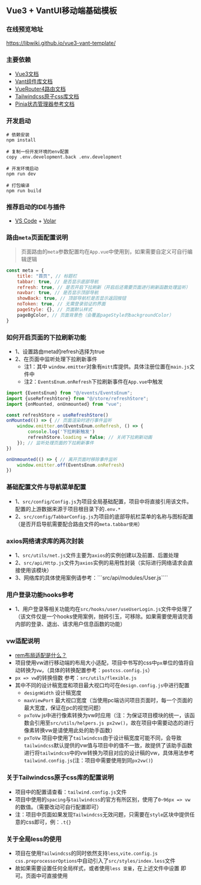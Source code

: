 ## Vue3 + VantUI移动端基础模板

### 在线预览地址

<a target="_blank" href="https://libwiki.github.io/vue3-vant-template/">https://libwiki.github.io/vue3-vant-template/ </a>

### 主要依赖

* [Vue3文档](https://v3.cn.vuejs.org/)
* [Vant组件库文档](https://vant-contrib.gitee.io/vant/)
* [VueRouter4路由文档](https://router.vuejs.org/zh/)
* [Tailwindcss原子css库文档](https://www.tailwindcss.cn/)
* [Pinia状态管理器参考文档](https://pinia.web3doc.top//)

### 开发启动

```shell
# 依赖安装
npm install

# 复制一份开发环境的env配置
copy .env.development.back .env.development

# 开发环境启动
npm run dev

# 打包编译
npm run build

```

### 推荐启动的IDE与插件

- [VS Code](https://code.visualstudio.com/) + [Volar](https://marketplace.visualstudio.com/items?itemName=Vue.volar)

### 路由```meta```页面配置说明

> 页面路由的```meta```参数配置均在```App.vue```中使用到，如果需要自定义可自行编辑逻辑

```js
const meta = {
    title: "首页", // 标题栏
    tabbar: true, // 是否显示底部导航
    refresh: true, // 是否开启下拉刷新（开启后还需要页面进行刷新函数处理监听）
    navbar: true, // 是否显示顶部导航
    showBack: true, // 顶部导航栏是否显示返回按钮
    noToken: true, // 无需登录验证的界面
    pageStyle: {}, // 页面默认样式
    pageBgColor, // 页面背景色（会覆盖pageStyle的backgroundColor）
}
```

### 如何开启页面的下拉刷新功能

* 1、设置路由meta的refresh选择为true
* 2、在页面中监听处理下拉刷新事件
    * 注1：其中 ```window.emitter```对象有```mitt```库提供。具体注册位置在```main.js```文件中
    * 注2：```EventsEnum.onRefresh```下拉刷新事件在```App.vue```中触发

```js
import {EventsEnum} from "@/events/EventsEnum";
import {useRefreshStore} from "@/store/refreshStore";
import {onMounted, onUnmounted} from "vue";

const refreshStore = useRefreshStore()
onMounted(() => { // 页面渲染时进行事件监听
    window.emitter.on(EventsEnum.onRefresh, () => {
        console.log('下拉刷新触发')
        refreshStore.loading = false; // 关闭下拉刷新动画
    }); // 监听处理页面的下拉刷新事件
})

onUnmounted(() => { // 离开页面时移除事件监听
    window.emitter.off(EventsEnum.onRefresh)
})
```

### 基础配置文件与导航菜单配置

* 1、```src/config/Config.js```为项目全局基础配置，项目中将直接引用该文件。配置的上游数据来源于项目根目录下的```.env.*```
* 2、```src/config/TabbarConfig.js```为项目的底部导航栏菜单的名称与图标配置（是否开启导航需要配合路由文件的```meta.tabbar使用```）

### axios网络请求库的两次封装

* 1、```src/utils/net.js```文件主要为```axios```的实例创建以及前置、后置处理
* 2、```src/api/Http.js```文件为```axios```实例的易用性封装（实际进行网络请求会直接使用该模块）
* 3、网络库的具体使用案例请参考：```src/api/modules/User.js````

### 用户登录功能hooks参考

* 1、用户登录等相关功能均在```src/hooks/user/useUserLogin.js```文件中处理了（该文件仅是一个hooks使用案例，抛砖引玉，可移除。如果需要使用请完善内部的登录、退出、请求用户信息函数的功能）


### vw适配说明
* [rem布局适配是什么？](https://www.jianshu.com/p/8feec432c01a)
* 项目使用vw进行移动端的布局大小适配，项目中书写的css中```px```单位的值将自动转换为```vw```，（具体的转换配置参考：```postcss.config.js```）
* ```px => vw```的转换倍数 参考：```src/utils/flexible.js```
* 其中不同的设计稿宽度和项目最大视口均可在```design.config.js```中进行配置
  * ```designWidth``` 设计稿宽度
  * ```maxViewPort``` 最大视口宽度（当使用pc端访问项目页面时，每一个页面的最大宽度，保证在pc的视觉问题）
  * ```pxToVw``` js中进行像素转换为vw时应用（注：为保证项目模块的统一，该函数会引用至```src/utils/helpers.js px2vw()```，故在项目中需要动态的进行像素转换vw是请使用此处的助手函数）
  * ```pxToVw``` 项目中使用了```tailwindcss```由于设计稿宽度可能不同，会导致```tailwindcss```默认提供的vw值与项目中的值不一致，故提供了该助手函数进行将```tailwindcss```中的vw转换为项目对应的设计稿的vw，具体用法参考```tailwind.config.js```(注：项目中需要使用到同```px2vw()```)

### 关于Tailwindcss原子css库的配置说明
* 项目中的配置请查看：```tailwind.config.js```文件
* 项目中使用的```spacing```与```tailwindcss```的官方有所区别，使用了```0~96px => vw```的数值。（需要改动可自行配置即可）
* 注：项目中页面如果发现```Tailwindcss```无效问题，只需要在```style```区块中提供任意的css即可，例：```.t{}```


### 关于全局less的使用
* 项目在使用```Tailwindcss```的同时依然支持```less```,```vite.config.js css.preprocessorOptions```中自动引入了```src/styles/index.less```文件
* 故如果需要设置任何全局样式，或者使用```less 变量```，在上述文件中设置 即可。页面中可直接使用
